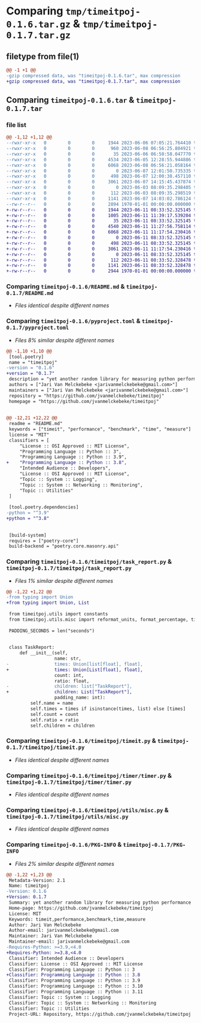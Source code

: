 # Comparing `tmp/timeitpoj-0.1.6.tar.gz` & `tmp/timeitpoj-0.1.7.tar.gz`

## filetype from file(1)

```diff
@@ -1 +1 @@
-gzip compressed data, was "timeitpoj-0.1.6.tar", max compression
+gzip compressed data, was "timeitpoj-0.1.7.tar", max compression
```

## Comparing `timeitpoj-0.1.6.tar` & `timeitpoj-0.1.7.tar`

### file list

```diff
@@ -1,12 +1,12 @@
--rwxr-xr-x   0        0        0     1944 2023-06-06 07:05:21.764410 timeitpoj-0.1.6/README.md
--rwxr-xr-x   0        0        0      960 2023-06-08 06:56:25.804921 timeitpoj-0.1.6/pyproject.toml
--rwxr-xr-x   0        0        0       35 2023-06-06 06:50:58.047770 timeitpoj-0.1.6/timeitpoj/__init__.py
--rwxr-xr-x   0        0        0     4534 2023-06-05 12:28:55.944886 timeitpoj-0.1.6/timeitpoj/task_report.py
--rwxr-xr-x   0        0        0     6068 2023-06-08 06:56:21.058164 timeitpoj-0.1.6/timeitpoj/timeit.py
--rwxr-xr-x   0        0        0        0 2023-06-07 12:01:50.735335 timeitpoj-0.1.6/timeitpoj/timer/__init__.py
--rwxr-xr-x   0        0        0      498 2023-06-07 12:00:38.457110 timeitpoj-0.1.6/timeitpoj/timer/internal_timer.py
--rwxr-xr-x   0        0        0     3061 2023-06-07 14:15:45.437874 timeitpoj-0.1.6/timeitpoj/timer/timer.py
--rwxr-xr-x   0        0        0        0 2023-06-03 08:09:35.298405 timeitpoj-0.1.6/timeitpoj/utils/__init__.py
--rwxr-xr-x   0        0        0      112 2023-06-03 08:09:35.298519 timeitpoj-0.1.6/timeitpoj/utils/constants.py
--rwxr-xr-x   0        0        0     1141 2023-06-07 14:03:02.786124 timeitpoj-0.1.6/timeitpoj/utils/misc.py
--rw-r--r--   0        0        0     2894 1970-01-01 00:00:00.000000 timeitpoj-0.1.6/PKG-INFO
+-rw-r--r--   0        0        0     1944 2023-06-11 08:33:52.325145 timeitpoj-0.1.7/README.md
+-rw-r--r--   0        0        0     1005 2023-06-11 11:39:17.539204 timeitpoj-0.1.7/pyproject.toml
+-rw-r--r--   0        0        0       35 2023-06-11 08:33:52.325145 timeitpoj-0.1.7/timeitpoj/__init__.py
+-rw-r--r--   0        0        0     4540 2023-06-11 11:27:56.758114 timeitpoj-0.1.7/timeitpoj/task_report.py
+-rw-r--r--   0        0        0     6068 2023-06-11 11:17:54.230416 timeitpoj-0.1.7/timeitpoj/timeit.py
+-rw-r--r--   0        0        0        0 2023-06-11 08:33:52.325145 timeitpoj-0.1.7/timeitpoj/timer/__init__.py
+-rw-r--r--   0        0        0      498 2023-06-11 08:33:52.325145 timeitpoj-0.1.7/timeitpoj/timer/internal_timer.py
+-rw-r--r--   0        0        0     3061 2023-06-11 11:17:54.230416 timeitpoj-0.1.7/timeitpoj/timer/timer.py
+-rw-r--r--   0        0        0        0 2023-06-11 08:33:52.325145 timeitpoj-0.1.7/timeitpoj/utils/__init__.py
+-rw-r--r--   0        0        0      112 2023-06-11 08:33:52.328478 timeitpoj-0.1.7/timeitpoj/utils/constants.py
+-rw-r--r--   0        0        0     1141 2023-06-11 08:33:52.328478 timeitpoj-0.1.7/timeitpoj/utils/misc.py
+-rw-r--r--   0        0        0     2944 1970-01-01 00:00:00.000000 timeitpoj-0.1.7/PKG-INFO
```

### Comparing `timeitpoj-0.1.6/README.md` & `timeitpoj-0.1.7/README.md`

 * *Files identical despite different names*

### Comparing `timeitpoj-0.1.6/pyproject.toml` & `timeitpoj-0.1.7/pyproject.toml`

 * *Files 8% similar despite different names*

```diff
@@ -1,10 +1,10 @@
 [tool.poetry]
 name = "timeitpoj"
-version = "0.1.6"
+version = "0.1.7"
 description = "yet another random library for measuring python performance"
 authors = ["Jari Van Melckebeke <jarivanmelckebeke@gmail.com>"]
 maintainers = ["Jari Van Melckebeke <jarivanmelckebeke@gmail.com>"]
 repository = "https://github.com/jvanmelckebeke/timeitpoj"
 homepage = "https://github.com/jvanmelckebeke/timeitpoj"
 
 
@@ -12,21 +12,22 @@
 readme = "README.md"
 keywords = ["timeit", "performance", "benchmark", "time", "measure"]
 license = "MIT"
 classifiers = [
     "License :: OSI Approved :: MIT License",
     "Programming Language :: Python :: 3",
     "Programming Language :: Python :: 3.9",
+    "Programming Language :: Python :: 3.8",
     "Intended Audience :: Developers",
     "License :: OSI Approved :: MIT License",
     "Topic :: System :: Logging",
     "Topic :: System :: Networking :: Monitoring",
     "Topic :: Utilities"
 ]
 
 [tool.poetry.dependencies]
-python = "^3.9"
+python = "^3.8"
 
 
 [build-system]
 requires = ["poetry-core"]
 build-backend = "poetry.core.masonry.api"
```

### Comparing `timeitpoj-0.1.6/timeitpoj/task_report.py` & `timeitpoj-0.1.7/timeitpoj/task_report.py`

 * *Files 1% similar despite different names*

```diff
@@ -1,22 +1,22 @@
-from typing import Union
+from typing import Union, List
 
 from timeitpoj.utils import constants
 from timeitpoj.utils.misc import reformat_units, format_percentage, time_to_str
 
 PADDING_SECONDS = len("seconds")
 
 
 class TaskReport:
     def __init__(self,
                  name: str,
-                 times: Union[list[float], float],
+                 times: Union[List[float], float],
                  count: int,
                  ratio: float,
-                 children: list["TaskReport"],
+                 children: List["TaskReport"],
                  padding_name: int):
         self.name = name
         self.times = times if isinstance(times, list) else [times]
         self.count = count
         self.ratio = ratio
         self.children = children
```

### Comparing `timeitpoj-0.1.6/timeitpoj/timeit.py` & `timeitpoj-0.1.7/timeitpoj/timeit.py`

 * *Files identical despite different names*

### Comparing `timeitpoj-0.1.6/timeitpoj/timer/timer.py` & `timeitpoj-0.1.7/timeitpoj/timer/timer.py`

 * *Files identical despite different names*

### Comparing `timeitpoj-0.1.6/timeitpoj/utils/misc.py` & `timeitpoj-0.1.7/timeitpoj/utils/misc.py`

 * *Files identical despite different names*

### Comparing `timeitpoj-0.1.6/PKG-INFO` & `timeitpoj-0.1.7/PKG-INFO`

 * *Files 2% similar despite different names*

```diff
@@ -1,22 +1,23 @@
 Metadata-Version: 2.1
 Name: timeitpoj
-Version: 0.1.6
+Version: 0.1.7
 Summary: yet another random library for measuring python performance
 Home-page: https://github.com/jvanmelckebeke/timeitpoj
 License: MIT
 Keywords: timeit,performance,benchmark,time,measure
 Author: Jari Van Melckebeke
 Author-email: jarivanmelckebeke@gmail.com
 Maintainer: Jari Van Melckebeke
 Maintainer-email: jarivanmelckebeke@gmail.com
-Requires-Python: >=3.9,<4.0
+Requires-Python: >=3.8,<4.0
 Classifier: Intended Audience :: Developers
 Classifier: License :: OSI Approved :: MIT License
 Classifier: Programming Language :: Python :: 3
+Classifier: Programming Language :: Python :: 3.8
 Classifier: Programming Language :: Python :: 3.9
 Classifier: Programming Language :: Python :: 3.10
 Classifier: Programming Language :: Python :: 3.11
 Classifier: Topic :: System :: Logging
 Classifier: Topic :: System :: Networking :: Monitoring
 Classifier: Topic :: Utilities
 Project-URL: Repository, https://github.com/jvanmelckebeke/timeitpoj
```

